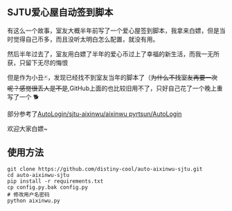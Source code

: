 ## SJTU爱心屋自动签到脚本

有这么一个故事，室友大概半年前写了一个爱心屋签到脚本，我拿来白嫖，但是当时觉得自己币多，而且没听太明白怎么配置，就没有用。

然后半年过去了，室友用白嫖了半年的爱心币过上了幸福的新生活，而我一无所获，只留下无尽的悔恨

但是作为小丑🃏，发现已经找不到室友当年的脚本了（~~为什么不找室友再要一次呢？感觉很丢人是不是~~,GitHub上面的也比较旧用不了，只好自己花了一个晚上重写了一个 🐕

部分参考了[AutoLogin/sjtu-aixinwu/aixinwu pyrtsun/AutoLogin](https://github.com/rtsun/AutoLogin/blob/master/sjtu-aixinwu/aixinwu.py)

欢迎大家白嫖~

## 使用方法

```
git clone https://github.com/distiny-cool/auto-aixinwu-sjtu.git
cd auto-aixinwu-sjtu
pip install -r requirements.txt
cp config.py.bak config.py
# 修改用户名密码
python aixinwu.py
```
